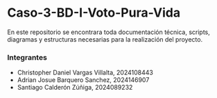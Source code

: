 # Caso-3-BD-I-Voto-Pura-Vida
En este repositorio se encontrara toda documentación técnica, scripts, diagramas y estructuras necesarias para la realización del proyecto.

### Integrantes
* Christopher Daniel Vargas Villalta, 2024108443
* Adrian Josue Barquero Sanchez, 2024146907
* Santiago Calderón Zúñiga, 2024089232
